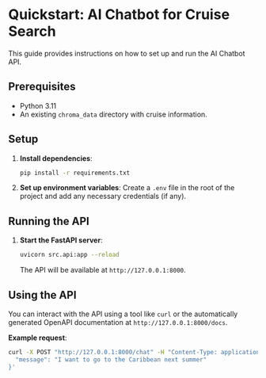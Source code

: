 # Quickstart: AI Chatbot for Cruise Search

This guide provides instructions on how to set up and run the AI Chatbot API.

## Prerequisites

-   Python 3.11
-   An existing `chroma_data` directory with cruise information.

## Setup

1.  **Install dependencies**:
    ```bash
    pip install -r requirements.txt
    ```

2.  **Set up environment variables**:
    Create a `.env` file in the root of the project and add any necessary credentials (if any).

## Running the API

1.  **Start the FastAPI server**:
    ```bash
    uvicorn src.api:app --reload
    ```
    The API will be available at `http://127.0.0.1:8000`.

## Using the API

You can interact with the API using a tool like `curl` or the automatically generated OpenAPI documentation at `http://127.0.0.1:8000/docs`.

**Example request**:

```bash
curl -X POST "http://127.0.0.1:8000/chat" -H "Content-Type: application/json" -d '{
  "message": "I want to go to the Caribbean next summer"
}'
```
